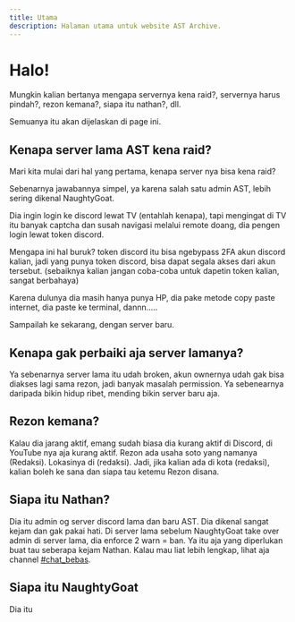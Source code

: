 ```yaml
---
title: Utama
description: Halaman utama untuk website AST Archive.
---
```


# Halo!

Mungkin kalian bertanya mengapa servernya kena raid?, servernya harus pindah?, rezon kemana?, siapa itu nathan?, dll.

Semuanya itu akan dijelaskan di page ini.

## Kenapa server lama AST kena raid?

Mari kita mulai dari hal yang pertama, kenapa server nya bisa kena raid?

Sebenarnya jawabannya simpel, ya karena salah satu admin AST, lebih sering dikenal NaughtyGoat.

Dia ingin login ke discord lewat TV (entahlah kenapa), tapi mengingat di TV itu banyak captcha dan susah navigasi melalui remote doang, dia pengen login lewat token discord.

Mengapa ini hal buruk? token discord itu bisa ngebypass 2FA akun discord kalian, jadi yang punya token discord, bisa dapat segala akses dari akun tersebut. (sebaiknya kalian jangan coba-coba untuk dapetin token kalian, sangat berbahaya)

Karena dulunya dia masih hanya punya HP, dia pake metode copy paste internet, dia paste ke terminal, dannn.....

Sampailah ke sekarang, dengan server baru.

## Kenapa gak perbaiki aja server lamanya?

Ya sebenarnya server lama itu udah broken, akun ownernya udah gak bisa diakses lagi sama rezon, jadi banyak masalah permission. Ya sebenearnya daripada bikin hidup ribet, mending bikin server baru aja.

## Rezon kemana?

Kalau dia jarang aktif, emang sudah biasa dia kurang aktif di Discord, di YouTube nya aja kurang aktif. Rezon ada usaha soto yang namanya (Redaksi). Lokasinya di (redaksi). Jadi, jika kalian ada di kota (redaksi), kalian boleh ke sana dan siapa tau ketemu Rezon disana.

## Siapa itu Nathan?

Dia itu admin og server discord lama dan baru AST. Dia dikenal sangat kejam dan gak pakai hati. Di server lama sebelum NaughtyGoat take over admin di server lama, dia enforce 2 warn = ban. Ya itu aja yang diperlukan buat tau seberapa kejam Nathan. Kalau mau liat lebih lengkap, lihat aja channel [#chat_bebas](https://ast.plj.my.id/umum/chat_bebas).

## Siapa itu NaughtyGoat

Dia itu
